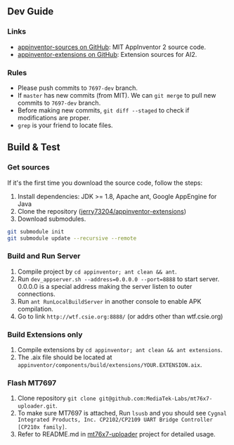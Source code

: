 ## Dev Guide

### Links
* [appinventor-sources on GitHub](https://github.com/mit-cml/appinventor-sources): MIT AppInventor 2 source code.
* [appinventor-extensions on GitHub](https://github.com/mit-cml/appinventor-extensions/tree/extension/bluetoothle):  Extension sources for AI2.

### Rules
* Please push commits to `7697-dev` branch.
* If `master` has new commits (from MIT). We can `git merge` to pull new commits to `7697-dev` branch.
* Before making new commits, `git diff --staged` to check if modifications are proper.
* `grep` is your friend to locate files.

## Build & Test

### Get sources
If it's the first time you download the source code, follow the steps:
1. Install dependencies: JDK >= 1.8, Apache ant, Google AppEngine for Java
2. Clone the repository ([jerry73204/appinventor-extensions](https://github.com/jerry73204/appinventor-extensions))
3. Download submodules.
```sh
git submodule init
git submodule update --recursive --remote
```

### Build and Run Server
1. Compile project by `cd appinventor; ant clean && ant`.
2. Run `dev_appserver.sh --address=0.0.0.0 --port=8888` to start server. 0.0.0.0 is a special address making the server listen to outer connections.
3. Run `ant RunLocalBuildServer` in another console to enable APK compilation.
4. Go to link `http://wtf.csie.org:8888/` (or addrs other than wtf.csie.org)

### Build Extensions only
1. Compile extensions by `cd appinventor; ant clean && ant extensions`.
2. The .aix file should be located at `appinventor/components/build/extensions/YOUR.EXTENSION.aix`.

### Flash MT7697
1. Clone repository `git clone git@github.com:MediaTek-Labs/mt76x7-uploader.git`.
2. To make sure MT7697 is attached, Run `lsusb` and you should see `Cygnal Integrated Products, Inc. CP2102/CP2109 UART Bridge Controller [CP210x family]`.
3. Refer to README.md in [mt76x7-uploader](https://github.com/MediaTek-Labs/mt76x7-uploader) project for detailed usage.
